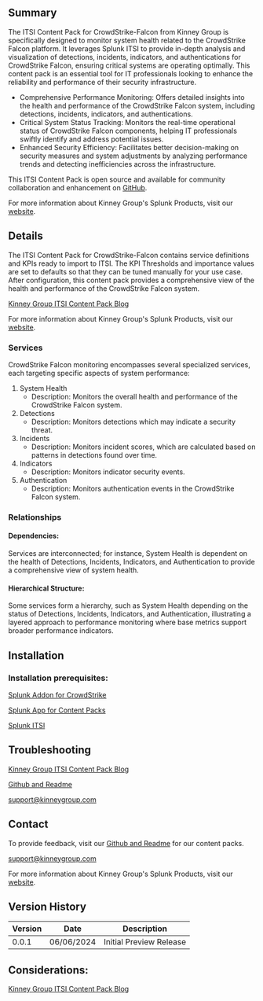 ## Summary
The ITSI Content Pack for CrowdStrike-Falcon from Kinney Group is specifically designed to monitor system health related to the CrowdStrike Falcon platform. It leverages Splunk ITSI to provide in-depth analysis and visualization of detections, incidents, indicators, and authentications for CrowdStrike Falcon, ensuring critical systems are operating optimally. This content pack is an essential tool for IT professionals looking to enhance the reliability and performance of their security infrastructure.

* Comprehensive Performance Monitoring: Offers detailed insights into the health and performance of the CrowdStrike Falcon system, including detections, incidents, indicators, and authentications.
* Critical System Status Tracking: Monitors the real-time operational status of CrowdStrike Falcon components, helping IT professionals swiftly identify and address potential issues.
* Enhanced Security Efficiency: Facilitates better decision-making on security measures and system adjustments by analyzing performance trends and detecting inefficiencies across the infrastructure.

This ITSI Content Pack is open source and available for community collaboration and enhancement on [GitHub](https://www.github.com/kinneygroup).

For more information about Kinney Group's Splunk Products, visit our [website](https://kinneygroup.com/atlas).

## Details
The ITSI Content Pack for CrowdStrike-Falcon contains service definitions and KPIs ready to import to ITSI. The KPI Thresholds and importance values are set to defaults so that they can be tuned manually for your use case. After configuration, this content pack provides a comprehensive view of the health and performance of the CrowdStrike Falcon system.

[Kinney Group ITSI Content Pack Blog](https://kinneygroup.com/blog/installing-itsi-content-packs/)

For more information about Kinney Group's Splunk Products, visit our [website](https://kinneygroup.com/atlas).

### Services
CrowdStrike Falcon monitoring encompasses several specialized services, each targeting specific aspects of system performance:

1. System Health
    * Description: Monitors the overall health and performance of the CrowdStrike Falcon system.
2. Detections
    * Description: Monitors detections which may indicate a security threat.
3. Incidents
    * Description: Monitors incident scores, which are calculated based on patterns in detections found over time.
4. Indicators
    * Description: Monitors indicator security events.
5. Authentication
    * Description: Monitors authentication events in the CrowdStrike Falcon system.

### Relationships
#### Dependencies:
Services are interconnected; for instance, System Health is dependent on the health of Detections, Incidents, Indicators, and Authentication to provide a comprehensive view of system health.

#### Hierarchical Structure:
Some services form a hierarchy, such as System Health depending on the status of Detections, Incidents, Indicators, and Authentication, illustrating a layered approach to performance monitoring where base metrics support broader performance indicators.

## Installation

### Installation prerequisites:

[Splunk Addon for CrowdStrike](https://splunkbase.splunk.com/app/5082)

[Splunk App for Content Packs](https://splunkbase.splunk.com/app/5391)

[Splunk ITSI](https://www.splunk.com/en_us/products/it-service-intelligence.html)

## Troubleshooting

[Kinney Group ITSI Content Pack Blog](https://kinneygroup.com/blog/installing-itsi-content-packs/)

[Github and Readme](https://www.github.com/kinneygroup)

support@kinneygroup.com

## Contact

To provide feedback, visit our [Github and Readme](https://www.github.com/kinneygroup) for our content packs.

support@kinneygroup.com

For more information about Kinney Group's Splunk Products, visit our [website](https://kinneygroup.com/atlas).

## Version History

| Version | Date       | Description                |
|---------|------------|----------------------------|
| 0.0.1   | 06/06/2024 | Initial Preview Release    |

## Considerations:

[Kinney Group ITSI Content Pack Blog](https://kinneygroup.com/blog/installing-itsi-content-packs/)